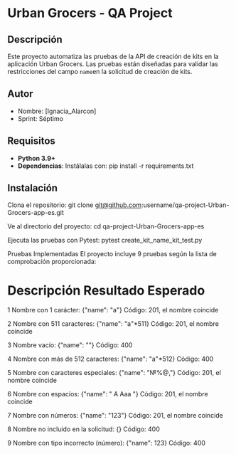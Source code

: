 # Urban Grocers - QA Project

## Descripción
Este proyecto automatiza las pruebas de la API de creación de kits en la aplicación Urban Grocers. Las pruebas están diseñadas para validar las restricciones del campo `name`en la solicitud de creación de kits.

## Autor
- Nombre: [Ignacia_Alarcon]
- Sprint: Séptimo

## Requisitos
- **Python 3.9+**
- **Dependencias**: Instálalas con:
  pip install -r requirements.txt

## Instalación
Clona el repositorio:
git clone git@github.com:username/qa-project-Urban-Grocers-app-es.git

Ve al directorio del proyecto:
cd qa-project-Urban-Grocers-app-es

Ejecuta las pruebas con Pytest:
pytest create_kit_name_kit_test.py

Pruebas Implementadas
El proyecto incluye 9 pruebas según la lista de comprobación proporcionada:

#	Descripción	Resultado Esperado

1	Nombre con 1 carácter: {"name": "a"}	Código: 201, el nombre coincide

2	Nombre con 511 caracteres: {"name": "a"*511}	Código: 201, el nombre coincide

3	Nombre vacío: {"name": ""}	Código: 400

4	Nombre con más de 512 caracteres: {"name": "a"*512}	Código: 400

5	Nombre con caracteres especiales: {"name": "№%@,"}	Código: 201, el nombre coincide

6	Nombre con espacios: {"name": " A Aaa "}	Código: 201, el nombre coincide

7	Nombre con números: {"name": "123"}	Código: 201, el nombre coincide

8	Nombre no incluido en la solicitud: {}	Código: 400

9	Nombre con tipo incorrecto (número): {"name": 123}	Código: 400
